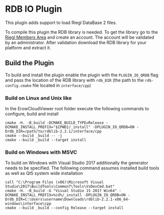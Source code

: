 # RDB IO Plugin

This plugin adds support to load Riegl DataBase 2 files.

To compile this plugin the RDB library is needed. To get the library go to the
[Riegl Members Area](http://www.riegl.com/members-area/) and create an account.
The account will be validated by an administrator. After validation download
the RDB library for your platform and extract it.


## Build the Plugin
To build and install the plugin enable the plugin with the `PLUGIN_IO_QRDB` flag
and pass the location of the RDB library with `rdb_DIR` (the path to the
`rdb-config.cmake` file located in `interface/cpp`)

### Build on Linux and Unix like
In the ErowCloudViewer root folder execute the following commands to configure,
build and install

```
cmake -H. -B_build -DCMAKE_BUILD_TYPE=Release -DCMAKE_INSTALL_PREFIX="${PWD}/_install" -DPLUGIN_IO_QRDB=ON -Drdb_DIR=/path/to/rdblib-2.2.1/interface/cpp
cmake --build _build -- -j
cmake --build _build --target install
```

### Build on Windows with MSVC
To build on Windows with Visual Studio 2017 additionally the generator needs to
be specified. The following command assumes installed build tools as well as Qt5
system wide installation

```
call "C:\Program Files (x86)\Microsoft Visual Studio\2017\BuildTools\Common7\Tools\VsDevCmd.bat"
cmake -H. -B_build -G "Visual Studio 15 2017 Win64" -DCMAKE_INSTALL_PREFIX=%cd%/_install -DPLUGIN_IO_QRDB=ON -Drdb_DIR=C:\Users\username\Downloads\rdblib-2.2.1-x86_64-windows\interface\cpp 
cmake --build _build --config Release --target install
```
